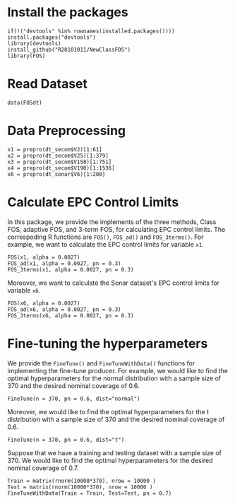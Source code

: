 # Install the packages

```
if(!("devtools" %in% rownames(installed.packages()))) install.packages("devtools")
library(devtools)
install_github("R28101011/NewClassFOS")
library(FOS)
```

# Read Dataset

```
data(FOSdt)
```

# Data Preprocessing

```
x1 = prepro(dt_secom$V2)[1:61]
x2 = prepro(dt_secom$V25)[1:379] 
x3 = prepro(dt_secom$V158)[1:751]
x4 = prepro(dt_secom$V190)[1:1536]
x6 = prepro(dt_sonar$V6)[1:200]
```

# Calculate EPC Control Limits
In this package, we provide the implements of the three methods, Class FOS, adaptive FOS, and 3-term FOS, for calculating EPC control limits.
The correspoding R functions are `FOS()`, `FOS_ad()` and `FOS_3terms()`. For example, we want to calculate the EPC control limits for variable `x1`.

```{r}
FOS(x1, alpha = 0.0027)
FOS_ad(x1, alpha = 0.0027, pn = 0.3)
FOS_3terms(x1, alpha = 0.0027, pn = 0.3)
```

Moreover, we want to calculate the Sonar dataset's EPC control limits for variable `x6`.

```{r}
FOS(x6, alpha = 0.0027)
FOS_ad(x6, alpha = 0.0027, pn = 0.3)
FOS_3terms(x6, alpha = 0.0027, pn = 0.3)
```

# Fine-tuning the hyperparameters

We provide the `FineTune()` and `FineTuneWithData()` functions for implementing the fine-tune producer. For example, we would like to find the optimal hyperparameters for the normal distribution with a sample size of 370 and the desired nominal coverage of 0.6.

```{r}
FineTune(n = 370, pn = 0.6, dist="normal")
```
Moreover, we would like to find the optimal hyperparameters for the t distribution with a sample size of 370 and the desired nominal coverage of 0.6.
```{r}
FineTune(n = 370, pn = 0.6, dist="t")
```
Suppose that we have a training and testing dataset with a sample size of 370.
We would like to find the optimal hyperparameters for the desired nominal coverage of 0.7.
```{r}
Train = matrix(rnorm(10000*370), nrow = 10000 )
Test = matrix(rnorm(10000*370), nrow = 10000 )
FineTuneWithData(Train = Train, Test=Test, pn = 0.7)
```
